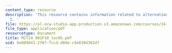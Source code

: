 ```yaml
---
content_type: resource
description: 'This resource contains information related to alternations and derivations
  I. '
file: https://ol-ocw-studio-app-production.s3.amazonaws.com/courses/24-901-language-and-its-structure-i-phonology-fall-2010/6e8890412f67fccdd8dec4e830d362d7_MIT24_901F10_lec05.pdf
file_type: application/pdf
resourcetype: Document
title: MIT24_901F10_lec05.pdf
uid: 6e889041-2f67-fccd-d8de-c4e830d362d7
---
```

